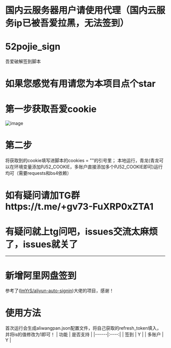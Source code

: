 # 国内云服务器用户请使用代理（国内云服务ip已被吾爱拉黑，无法签到）

# 52pojie_sign
吾爱破解签到脚本
# 如果您感觉有用请您为本项目点个star
# 第一步获取吾爱cookie
![image](https://user-images.githubusercontent.com/104408988/215322514-71589c11-1454-4db1-acf5-3d0066c8334b.png)
# 第二步
将获取到的cookie填写进脚本的cookies = ""的引号里；
本地运行，青龙(青龙可以在环境变量添加PJ52_COOKIE，多账户直接添加多个PJ52_COOKIE即可)运行均可（需要requests和bs4依赖）
# 如有疑问请加TG群https://t.me/+gv73-FuXRP0xZTA1
# 有疑问就上tg问吧，issues交流太麻烦了，issues就关了
------------------------------------------------------
# 新增阿里网盘签到
参考了([ImYrS/aliyun-auto-signin](https://github.com/ImYrS/aliyun-auto-signin))大佬的项目，感谢！
# 使用方法
首次运行会生成aliwangpan.json配置文件，将自己获取的refresh_token填入，并将is的值修改为1即可！
| 功能   | 是否支持 |
|------|:----:|
| 签到   |  Y   |
| 多账户  |  Y   |
